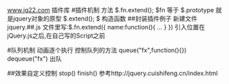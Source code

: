 www.jq22.com 插件库
#插件机制
    方法
    $.fn.extend(); $fn 等于 $.prototype  就是jquery对象的原型
    $.extend();   $ 构造函数
##封装插件例子
    新建文件 jquery.##.js
    文件里写:$.fn.extend({
                        name:function(){
                                ...
                            }
                        })
    引入位置在jQuery.js之后,在自己写的Script之前
    
#队列机制
    动画逐个执行
    控制队列的方法
    queue("fx",function(){}) 
    dequeue("fx") 出队
    
    
##效果自定义控制
    stop()
    finish()
    参考http://jquery.cuishifeng.cn/index.html